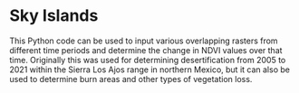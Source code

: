 # Sky Islands

This Python code can be used to input various overlapping rasters from different time periods and determine the change in NDVI values over that time. Originally this was used for determining desertification from 2005 to 2021 within the Sierra Los Ajos range in northern Mexico, but it can also be used to determine burn areas and other types of vegetation loss.
